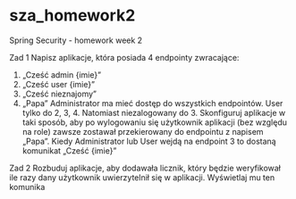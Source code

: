 # sza_homework2
Spring Security - homework week 2

Zad 1
Napisz aplikacje, która posiada 4 endpointy zwracające:
1. „Cześć admin {imie}”
2. „Cześć user {imie}”
3. „Cześć nieznajomy”
4. „Papa”
Administrator ma mieć dostęp do wszystkich endpointów. User tylko do 2, 3, 4. Natomiast niezalogowany do 3. Skonfiguruj aplikacje w taki sposób, aby po wylogowaniu się użytkownik aplikacji (bez względu na role) zawsze zostawał przekierowany do endpointu z napisem „Papa”.
Kiedy Administrator lub User wejdą na endpoint 3 to dostaną komunikat „Cześć {imie}”



Zad 2 
Rozbuduj aplikacje, aby dodawała licznik, który będzie weryfikował ile razy dany użytkownik uwierzytelnił się w aplikacji. Wyświetlaj mu ten komunika
